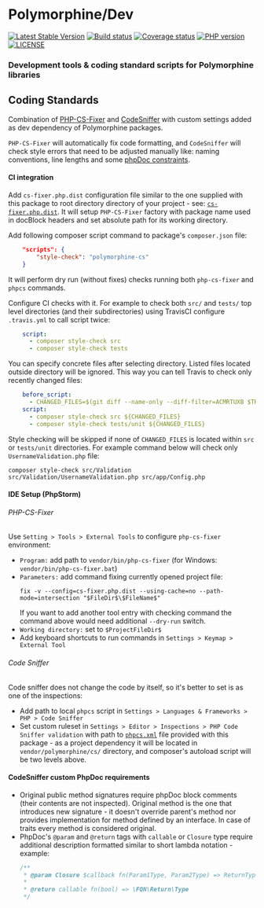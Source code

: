# Polymorphine/Dev
[![Latest Stable Version](https://poser.pugx.org/polymorphine/dev/version)](https://packagist.org/packages/polymorphine/dev)
[![Build status](https://travis-ci.org/polymorphine/dev.svg?branch=develop)](https://travis-ci.org/polymorphine/dev)
[![Coverage status](https://coveralls.io/repos/github/polymorphine/dev/badge.svg?branch=develop)](https://coveralls.io/github/polymorphine/dev?branch=develop)
[![PHP version](https://img.shields.io/packagist/php-v/polymorphine/dev.svg)](https://packagist.org/packages/polymorphine/dev)
[![LICENSE](https://img.shields.io/github/license/polymorphine/dev.svg?color=blue)](LICENSE)
### Development tools & coding standard scripts for Polymorphine libraries

## Coding Standards
Combination of [PHP-CS-Fixer](https://github.com/FriendsOfPHP/PHP-CS-Fixer)
and [CodeSniffer](https://github.com/squizlabs/PHP_CodeSniffer) with custom
settings added as dev dependency of Polymorphine packages.

`PHP-CS-Fixer` will automatically fix code formatting, and `CodeSniffer`
will check style errors that need to be adjusted manually like: naming
conventions, line lengths and some [phpDoc constraints](#codesniffer-custom-phpdoc-requirements).

#### CI integration
Add `cs-fixer.php.dist` configuration file similar to the one supplied
with this package to root directory directory of your project - see: [`cs-fixer.php.dist`](cs-fixer.php.dist).
It will setup `PHP-CS-Fixer` factory with package name used in docBlock
headers and set absolute path for its working directory.

Add following composer script command to package's `composer.json` file:
```json
    "scripts": {
        "style-check": "polymorphine-cs"
    }
```
It will perform dry run (without fixes) checks running both `php-cs-fixer`
and `phpcs` commands.

Configure CI checks with it. For example to check both `src/` and `tests/`
top level directories (and their subdirectories) using TravisCI configure
`.travis.yml` to call script twice:
```yaml
    script:
      - composer style-check src
      - composer style-check tests
```

You can specify concrete files after selecting directory. Listed files
located outside directory will be ignored. This way you can tell Travis
to check only recently changed files:
```yaml
    before_script:
      - CHANGED_FILES=$(git diff --name-only --diff-filter=ACMRTUXB $TRAVIS_COMMIT_RANGE)
    script:
      - composer style-check src ${CHANGED_FILES}
      - composer style-check tests/unit ${CHANGED_FILES}
```

Style checking will be skipped if none of `CHANGED_FILES` is located within
`src` or `tests/unit` directories. For example command below will check
only `UsernameValidation.php` file:
```shell script
composer style-check src/Validation src/Validation/UsernameValidation.php src/app/Config.php
```

#### IDE Setup (PhpStorm)
###### PHP-CS-Fixer
Use `Setting > Tools > External Tools` to configure `php-cs-fixer` environment:
- `Program:` add path to `vendor/bin/php-cs-fixer` (for Windows: `vendor/bin/php-cs-fixer.bat`)
- `Parameters:` add command fixing currently opened project file:
    ```
    fix -v --config=cs-fixer.php.dist --using-cache=no --path-mode=intersection "$FileDir$\$FileName$"
    ```
    If you want to add another tool entry with checking command the command above would
    need additional `--dry-run` switch.
- `Working directory:` set to `$ProjectFileDir$`
- Add keyboard shortcuts to run commands in `Settings > Keymap > External Tool`

###### Code Sniffer
Code sniffer does not change the code by itself, so it's better to set is as one of the
inspections:
- Add path to local `phpcs` script in `Settings > Languages & Frameworks > PHP > Code Sniffer`
- Set custom ruleset in `Settings > Editor > Inspections > PHP Code Sniffer validation`
  with path to [`phpcs.xml`](phpcs.xml) file provided with this package - as a project
  dependency it will be located in `vendor/polymorphine/cs/` directory, and composer's
  autoload script will be two levels above.

#### CodeSniffer custom PhpDoc requirements
- Original public method signatures require phpDoc block comments (their contents are not inspected).
  Original method is the one that introduces new signature - it doesn't override parent's method nor
  provides implementation for method defined by an interface. In case of traits every method is
  considered original.
- PhpDoc's `@param` and `@return` tags with `callable` or `Closure` type require additional description
  formatted similar to short lambda notation - example:
    ```php
    /**
     * @param Closure $callback fn(Param1Type, Param2Type) => ReturnType
     *
     * @return callable fn(bool) => \FQN\Return\Type
     */
    ```
